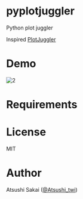 # pyplotjuggler
Python plot juggler

Inspired [PlotJuggler](https://www.plotjuggler.io/)

# Demo

![2](https://github.com/AtsushiSakai/pyplotjuggler/raw/master/imgs/pyplotjuggler_demo.gif)

# Requirements


# License 

MIT

# Author

Atsushi Sakai ([@Atsushi_twi](https://twitter.com/Atsushi_twi))



